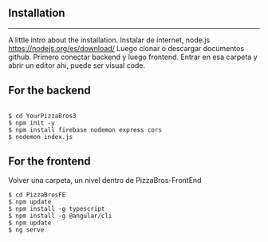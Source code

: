 ## Installation
***
A little intro about the installation. 
Instalar de internet, node.js https://nodejs.org/es/download/
Luego clonar o descargar documentos github.
Primero conectar backend y luego frontend.
Entrar en esa carpeta y abrir un editor ahi, puede ser visual code.
## For the backend
```

$ cd YourPizzaBros3
$ npm init -y
$ npm install firebase nodemon express cors
$ nodemon index.js
```


## For the frontend
Volver una carpeta, un nivel dentro de PizzaBros-FrontEnd
```
$ cd PizzaBrosFE
$ npm update
$ npm install -g typescript
$ npm install -g @angular/cli
$ npm update
$ ng serve
```

